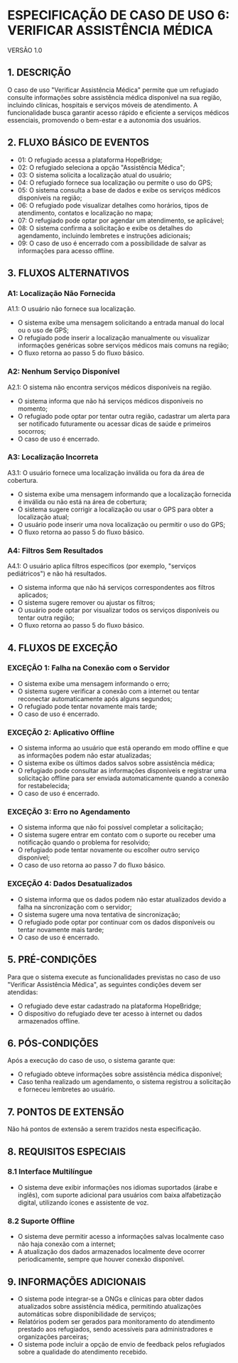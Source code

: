 # ESPECIFICAÇÃO DE CASO DE USO 6: VERIFICAR ASSISTÊNCIA MÉDICA
VERSÃO 1.0

## 1. DESCRIÇÃO
O caso de uso "Verificar Assistência Médica" permite que um refugiado consulte informações sobre assistência médica disponível na sua região, incluindo clínicas, hospitais e serviços móveis de atendimento. A funcionalidade busca garantir acesso rápido e eficiente a serviços médicos essenciais, promovendo o bem-estar e a autonomia dos usuários.

## 2. FLUXO BÁSICO DE EVENTOS
- 01: O refugiado acessa a plataforma HopeBridge;
- 02: O refugiado seleciona a opção "Assistência Médica";
- 03: O sistema solicita a localização atual do usuário;
- 04: O refugiado fornece sua localização ou permite o uso do GPS;
- 05: O sistema consulta a base de dados e exibe os serviços médicos disponíveis na região;
- 06: O refugiado pode visualizar detalhes como horários, tipos de atendimento, contatos e localização no mapa;
- 07: O refugiado pode optar por agendar um atendimento, se aplicável;
- 08: O sistema confirma a solicitação e exibe os detalhes do agendamento, incluindo lembretes e instruções adicionais;
- 09: O caso de uso é encerrado com a possibilidade de salvar as informações para acesso offline.

## 3. FLUXOS ALTERNATIVOS

### A1: Localização Não Fornecida
A1.1: O usuário não fornece sua localização.

- O sistema exibe uma mensagem solicitando a entrada manual do local ou o uso de GPS;  
- O refugiado pode inserir a localização manualmente ou visualizar informações genéricas sobre serviços médicos mais comuns na região;  
- O fluxo retorna ao passo 5 do fluxo básico.  

### A2: Nenhum Serviço Disponível
A2.1: O sistema não encontra serviços médicos disponíveis na região.

- O sistema informa que não há serviços médicos disponíveis no momento;  
- O refugiado pode optar por tentar outra região, cadastrar um alerta para ser notificado futuramente ou acessar dicas de saúde e primeiros socorros;  
- O caso de uso é encerrado.  

### A3: Localização Incorreta
A3.1: O usuário fornece uma localização inválida ou fora da área de cobertura.

- O sistema exibe uma mensagem informando que a localização fornecida é inválida ou não está na área de cobertura;  
- O sistema sugere corrigir a localização ou usar o GPS para obter a localização atual;  
- O usuário pode inserir uma nova localização ou permitir o uso do GPS;  
- O fluxo retorna ao passo 5 do fluxo básico.  

### A4: Filtros Sem Resultados
A4.1: O usuário aplica filtros específicos (por exemplo, "serviços pediátricos") e não há resultados.

- O sistema informa que não há serviços correspondentes aos filtros aplicados;  
- O sistema sugere remover ou ajustar os filtros;  
- O usuário pode optar por visualizar todos os serviços disponíveis ou tentar outra região;  
- O fluxo retorna ao passo 5 do fluxo básico.  

## 4. FLUXOS DE EXCEÇÃO

### EXCEÇÃO 1: Falha na Conexão com o Servidor
- O sistema exibe uma mensagem informando o erro;  
- O sistema sugere verificar a conexão com a internet ou tentar reconectar automaticamente após alguns segundos;  
- O refugiado pode tentar novamente mais tarde;  
- O caso de uso é encerrado.  

### EXCEÇÃO 2: Aplicativo Offline
- O sistema informa ao usuário que está operando em modo offline e que as informações podem não estar atualizadas;  
- O sistema exibe os últimos dados salvos sobre assistência médica;  
- O refugiado pode consultar as informações disponíveis e registrar uma solicitação offline para ser enviada automaticamente quando a conexão for restabelecida;  
- O caso de uso é encerrado.  

### EXCEÇÃO 3: Erro no Agendamento
- O sistema informa que não foi possível completar a solicitação;  
- O sistema sugere entrar em contato com o suporte ou receber uma notificação quando o problema for resolvido;  
- O refugiado pode tentar novamente ou escolher outro serviço disponível;  
- O caso de uso retorna ao passo 7 do fluxo básico.  

### EXCEÇÃO 4: Dados Desatualizados
- O sistema informa que os dados podem não estar atualizados devido a falha na sincronização com o servidor;  
- O sistema sugere uma nova tentativa de sincronização;  
- O refugiado pode optar por continuar com os dados disponíveis ou tentar novamente mais tarde;  
- O caso de uso é encerrado.  

## 5. PRÉ-CONDIÇÕES
Para que o sistema execute as funcionalidades previstas no caso de uso "Verificar Assistência Médica", as seguintes condições devem ser atendidas:

- O refugiado deve estar cadastrado na plataforma HopeBridge;  
- O dispositivo do refugiado deve ter acesso à internet ou dados armazenados offline.  

## 6. PÓS-CONDIÇÕES
Após a execução do caso de uso, o sistema garante que:

- O refugiado obteve informações sobre assistência médica disponível;  
- Caso tenha realizado um agendamento, o sistema registrou a solicitação e forneceu lembretes ao usuário.  

## 7. PONTOS DE EXTENSÃO
Não há pontos de extensão a serem trazidos nesta especificação.

## 8. REQUISITOS ESPECIAIS

### 8.1 Interface Multilíngue
- O sistema deve exibir informações nos idiomas suportados (árabe e inglês), com suporte adicional para usuários com baixa alfabetização digital, utilizando ícones e assistente de voz.  

### 8.2 Suporte Offline
- O sistema deve permitir acesso a informações salvas localmente caso não haja conexão com a internet;  
- A atualização dos dados armazenados localmente deve ocorrer periodicamente, sempre que houver conexão disponível.  

## 9. INFORMAÇÕES ADICIONAIS
- O sistema pode integrar-se a ONGs e clínicas para obter dados atualizados sobre assistência médica, permitindo atualizações automáticas sobre disponibilidade de serviços;  
- Relatórios podem ser gerados para monitoramento do atendimento prestado aos refugiados, sendo acessíveis para administradores e organizações parceiras;  
- O sistema pode incluir a opção de envio de feedback pelos refugiados sobre a qualidade do atendimento recebido.  